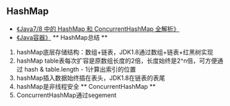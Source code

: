 ## HashMap
- [《Java7/8 中的 HashMap 和 ConcurrentHashMap 全解析》](https://javadoop.com/post/hashmap)
- [《Java容器》](https://github.com/CyC2018/CS-Notes/blob/master/notes/Java%20%E5%AE%B9%E5%99%A8.md)
** HashMap总结 **
1. hashMap底层存储结构：数组+链表，JDK1.8通过数组+链表+红黑树实现
2. hashMap table表每次扩容是原数组长度的2倍，长度始终是2^n倍，可方便通过 hash & table.length - 1计算出索引的位置
3. hashMap插入数据始终插在表头，JDK1.8在链表的表尾
4. hashMap是非线程安全
** ConcurrentHashMap **
1. ConcurrentHashMap通过segement
